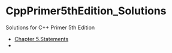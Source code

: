 # CppPrimer5thEdition_Solutions
Solutions for C++ Primer 5th Edition


- [Chapter 5.Statements](Chapter5/readme.md)
- 
